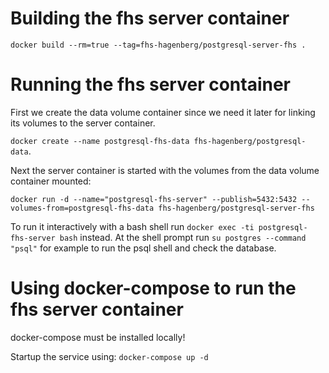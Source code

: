 # Building the fhs server container
```docker build --rm=true --tag=fhs-hagenberg/postgresql-server-fhs .```

# Running the fhs server container
First we create the data volume container since we need it later for linking its volumes to the server container.

```docker create --name postgresql-fhs-data fhs-hagenberg/postgresql-data```.

Next the server container is started with the volumes from the data volume container mounted:

```docker run -d --name="postgresql-fhs-server" --publish=5432:5432 --volumes-from=postgresql-fhs-data fhs-hagenberg/postgresql-server-fhs```

To run it interactively with a bash shell run ```docker exec -ti postgresql-fhs-server bash``` instead. 
At the shell prompt run ```su postgres --command "psql"``` for example to run the psql shell and check the database.

# Using docker-compose to run the fhs server container

docker-compose must be installed locally!

Startup the service using:
```docker-compose up -d```